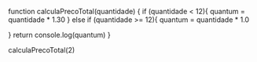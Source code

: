 function calculaPrecoTotal(quantidade) {
  if (quantidade < 12){
   quantum = quantidade * 1.30
  }
  else if (quantidade >= 12){
    quantum = quantidade * 1.0

  }
  return console.log(quantum)
  }

calculaPrecoTotal(2)
